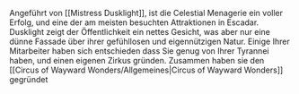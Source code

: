 
Angeführt von [[Mistress Dusklight]], ist die Celestial Menagerie ein voller Erfolg, und eine der am meisten besuchten Attraktionen in Escadar.
Dusklight zeigt der Öffentlichkeit ein nettes Gesicht, was aber nur eine dünne Fassade über ihrer gefühllosen und eigennützigen Natur.
Einige Ihrer Mitarbeiter haben sich entschieden dass Sie genug von Ihrer Tyrannei haben, und einen eigenen Zirkus gründen.
Zusammen haben sie den [[Circus of Wayward Wonders/Allgemeines|Circus of Wayward Wonders]] gegründet